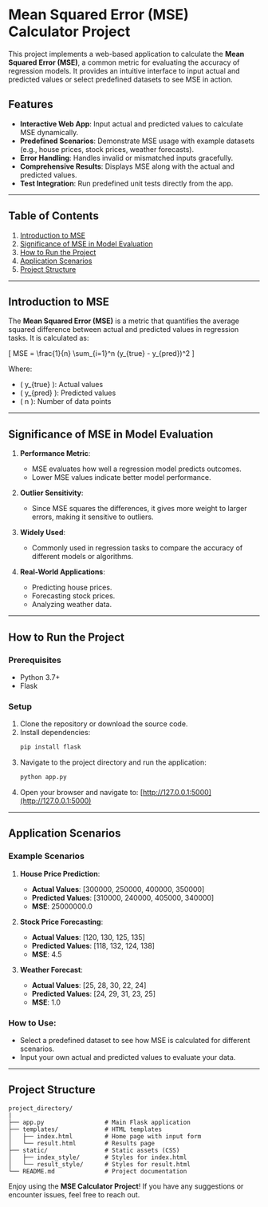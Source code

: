 # Mean Squared Error (MSE) Calculator Project

This project implements a web-based application to calculate the **Mean Squared Error (MSE)**, a common metric for evaluating the accuracy of regression models. It provides an intuitive interface to input actual and predicted values or select predefined datasets to see MSE in action.

## Features

- **Interactive Web App**: Input actual and predicted values to calculate MSE dynamically.
- **Predefined Scenarios**: Demonstrate MSE usage with example datasets (e.g., house prices, stock prices, weather forecasts).
- **Error Handling**: Handles invalid or mismatched inputs gracefully.
- **Comprehensive Results**: Displays MSE along with the actual and predicted values.
- **Test Integration**: Run predefined unit tests directly from the app.

---

## Table of Contents
1. [Introduction to MSE](#introduction-to-mse)
2. [Significance of MSE in Model Evaluation](#significance-of-mse-in-model-evaluation)
3. [How to Run the Project](#how-to-run-the-project)
4. [Application Scenarios](#application-scenarios)
5. [Project Structure](#project-structure)

---

## Introduction to MSE

The **Mean Squared Error (MSE)** is a metric that quantifies the average squared difference between actual and predicted values in regression tasks. It is calculated as:

\[
MSE = \frac{1}{n} \sum_{i=1}^n (y_{true} - y_{pred})^2
\]

Where:
- \( y_{true} \): Actual values
- \( y_{pred} \): Predicted values
- \( n \): Number of data points

---

## Significance of MSE in Model Evaluation

1. **Performance Metric**:
   - MSE evaluates how well a regression model predicts outcomes.
   - Lower MSE values indicate better model performance.

2. **Outlier Sensitivity**:
   - Since MSE squares the differences, it gives more weight to larger errors, making it sensitive to outliers.

3. **Widely Used**:
   - Commonly used in regression tasks to compare the accuracy of different models or algorithms.

4. **Real-World Applications**:
   - Predicting house prices.
   - Forecasting stock prices.
   - Analyzing weather data.

---

## How to Run the Project

### Prerequisites
- Python 3.7+
- Flask

### Setup
1. Clone the repository or download the source code.
2. Install dependencies:
   ```bash
   pip install flask
   ```
3. Navigate to the project directory and run the application:
   ```bash
   python app.py
   ```
4. Open your browser and navigate to:
   [http://127.0.0.1:5000](http://127.0.0.1:5000)

---

## Application Scenarios

### Example Scenarios

1. **House Price Prediction**:
   - **Actual Values**: [300000, 250000, 400000, 350000]
   - **Predicted Values**: [310000, 240000, 405000, 340000]
   - **MSE**: 25000000.0

2. **Stock Price Forecasting**:
   - **Actual Values**: [120, 130, 125, 135]
   - **Predicted Values**: [118, 132, 124, 138]
   - **MSE**: 4.5

3. **Weather Forecast**:
   - **Actual Values**: [25, 28, 30, 22, 24]
   - **Predicted Values**: [24, 29, 31, 23, 25]
   - **MSE**: 1.0

### How to Use:
- Select a predefined dataset to see how MSE is calculated for different scenarios.
- Input your own actual and predicted values to evaluate your data.

---

## Project Structure

```
project_directory/
|
├── app.py                 # Main Flask application
├── templates/             # HTML templates
│   ├── index.html         # Home page with input form
│   └── result.html        # Results page
├── static/                # Static assets (CSS)
│   ├── index_style/       # Styles for index.html
│   └── result_style/      # Styles for result.html
└── README.md              # Project documentation
```

Enjoy using the **MSE Calculator Project**! If you have any suggestions or encounter issues, feel free to reach out.

